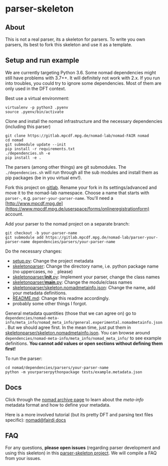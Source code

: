 # parser-skeleton

## About

This is not a real parser, its a skeleton for parsers. To write you own parsers, its
best to fork this skeleton and use it as a template.

## Setup and run example

We are currently targeting Python 3.6. Some nomad dependencies might still have problems
with 3.7++. It will definitely not work with 2.x. If you run into troubles, you could
try to ignore some dependencies. Most of them are only used in the DFT context.

Best use a virtual environment:
```
virtualenv -p python3 .pyenv
source .pyenv/bin/activate
```

Clone and install the nomad infrastructure and the necessary dependencies (including this parser)
```
git clone https://gitlab.mpcdf.mpg.de/nomad-lab/nomad-FAIR nomad
cd nomad
git submodule update --init
pip install -r requirements.txt
./dependencies.sh -e
pip install -e .
```

The parsers (among other things) are git submodules. The `./dependencies.sh` will run
through all the sub modules and install them as pip packages (be in you virtual env!).

Fork this project on [gitlab](https://gitlab.mpcdf.mpg.de/nomad-lab/parser-skeleton).
Rename your fork in its settings/advanced and move it to the nomad-lab namespace.
Choose a name that starts with `parser-`, e.g. `parser-your-parser-name`.
You'll need a [http://www.mpcdf.mpg.de](https://www.mpcdf.mpg.de/userspace/forms/onlineregistrationform) account.

Add your parser to the nomad project on a separate branch:
```
git checkout -b your-parser-name
git submodule add https://gitlab.mpcdf.mpg.de/nomad-lab/parser-your-parser-name dependencies/parsers/your-parser-name
```

Do the necessary changes:
- [setup.py](setup.py): Change the project metadata
- [skeletonparser](skeletonparser): Change the directory name, i.e. python package name (no uppercases, no `_` please)
- [skeletonparser/__init__.py](skeletonparser/__init__.py): Implement your parser, change the class names
- [skeletonparser/__main__.py](skeletonparser/__main__.py): Change the module/class names
- [skeletonparser/skeleton.nomadmetainfo.json](skeletonparser/skeleton.nomadmetainfo.json): Change the name, add your metadata definitions.
- [README.md](README.md): Change this readme accordingly.
- probably some other things I forgot.

General metadata quantities (those that we can agree on) go to
`dependencies/nomad-meta-info/meta_info/nomad_meta_info/general.experimental.nomadmetainfo.json`.
But we should agree first. In the mean time, just put them in [skeletonparser/skeleton.nomadmetainfo.json](skeletonparser/skeleton.nomadmetainfo.json).
You can browse around `dependencies/nomad-meta-info/meta_info/nomad_meta_info/` to
see example definitions. **You cannot add values or open sections without defining them first!**

To run the parser:
```
cd nomad/dependencies/parsers/your-parser-name
python -m yourparserpythonpackage tests/example.metadata.json
```

## Docs

Click through the [nomad archive page](https://metainfo.nomad-coe.eu/nomadmetainfo_public/archive.html)
to learn about the *meta-info* metadata format and how to define your metadata.

Here is a more involved tutorial (but its pretty DFT and parsing text files specific):
[nomad@fairdi docs](http://enc-staging-nomad.esc.rzg.mpg.de/fairdi/nomad/docs/parser_tutorial.html)

## FAQ

For any questions, **please open issues** (regarding parser development and using this skeleton)
in this [parser-skeleton project](https://gitlab.mpcdf.mpg.de/nomad-lab/parser-skeleton/issues).
We will compile a FAQ from your issues.

